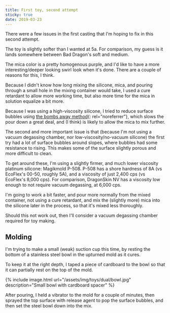 ```yaml
---
title: First toy, second attempt
sticky: true
date: 2019-03-23
---
```


There were a few issues in the first casting that I'm hoping to fix in this second attempt.

The toy is slightly softer than I wanted at 5a. For comparison, my guess is it lands somewhere between Bad Dragon's
soft and medium.

The mica color is a pretty homogenous purple, and I'd like to have a more interesting/deeper looking swirl look when
it's done. There are a couple of reasons for this, I think.

Because I didn't know how long mixing the silicone, mica, and pouring through a small hole in the mixing container would take,
I used a cure retardant to allow more working time, but also more time for the mica in solution equalize a bit more.

Because I was using a high-viscosity silicone, I tried to reduce surface bubbles using [the bombs away method](https://youtu.be/WtodXHMDOP8?t=247){: rel="noreferrer"},
which slows the pour down a great deal, and (I think) is likely to allow the mica to mix further.

The second and more important issue is that (because I'm not using a vacuum degassing chamber, nor low-viscosity/no-vacuum silicone)
the first try had a lot of surface bubbles around slopes, where bubbles had some resistance to rising. This makes some of the surface
slightly porous and more difficult to clean.

To get around these, I'm using a slightly firmer, and much lower viscosity platinum silicone: Magikmold P-508.
P-508 has a shore hardness of 8A (vs EcoFlex's 00-50, roughly 5A), and a viscosity of just 2,400 cps (vs EcoFlex's 8,000 cps).
For comparison, DragonSkin NV has a viscosity low enough to not require vacuum degassing, at 6,000 cps.

I'm going to work a bit faster, and pour more normally from the mixed container, not using a cure retardant, and mix the
(slightly more) mica into the silicone later in the process, so that it's mixed less thoroughly.

Should this not work out, then I'll consider a vacuum degassing chamber required for toy making.

## Molding

I'm trying to make a small (weak) suction cup this time, by resting the bottom of a stainless steel bowl in the upturned
mold as it cures.

To keep it at the right depth, I taped a piece of cardboard to the bowl so that it can partially rest on the top of the mold.

{% include image.html url="/assets/img/toys/dual/bowl.jpg" description="Small bowl with cardboard spacer" %}

After pouring, I held a vibrator to the mold for a couple of minutes, then sprayed the top surface with release agent 
to pop the surface bubbles, and then set the steel bowl down into the mix.
